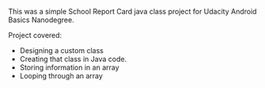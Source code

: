 This was a simple School Report Card java class project for Udacity Android Basics Nanodegree.

Project covered:
- Designing a custom class
- Creating that class in Java code.
- Storing information in an array
- Looping through an array
